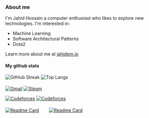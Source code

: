 ### About me
I'm Jahid Hossain a computer enthusiast who likes to explore new technologies. I'm interested in:
 - Machine Learning
 - Software Architectural Patterns
 - Dota2

Learn more about me at [jahidem.io](https://jahidem.github.io/)
#### My github stats

 ![GitHub Streak](https://github-readme-streak-stats.herokuapp.com?user=jahidem&theme=tokyonight-duo&hide_border=true&mode=weekly)
 ![Top Langs](https://github-readme-stats.vercel.app/api/top-langs/?username=jahidem&hide_progress=true)

####
[![Gmail](https://img.shields.io/badge/Gmail-D14836?style=for-the-badge&logo=gmail&logoColor=white)](mailto:jahid.hossain.e99@gmail.com)
[![Steam](https://img.shields.io/badge/Steam-1b2838?style=for-the-badge&logo=steam&logoColor=white)](https://steamcommunity.com/profiles/76561199063427908)

[![Codeforces](https://badges.joonhyung.xyz/codeforces/jahidem.svg)](https://codeforces.com/profile/jahidem)
[![Codeforces](https://badges.joonhyung.xyz/atcoder/Dihaj.svg?left_color=lightgray)](https://atcoder.jp/users/Dihaj)

####

[![Readme Card](https://github-readme-stats.vercel.app/api/pin/?username=jahidem&repo=studysync-ai)](https://github.com/jahidem/studysync-ai)
&nbsp;&nbsp;&nbsp;&nbsp;&nbsp;&nbsp;
[![Readme Card](https://github-readme-stats.vercel.app/api/pin/?username=jahidem&repo=Collectr)](https://github.com/jahidem/Collectr)


